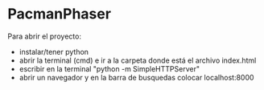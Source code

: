 # PacmanPhaser

Para abrir el proyecto: 
* instalar/tener python
* abrir la terminal (cmd) e ir a la carpeta donde está el archivo index.html
* escribir en la terminal "python -m SimpleHTTPServer"
* abrir un navegador y en la barra de busquedas colocar localhost:8000
